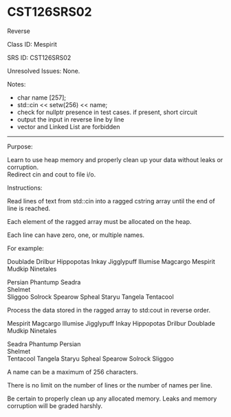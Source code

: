 # CST126SRS02
Reverse


Class ID: Mespirit

SRS ID: CST126SRS02

Unresolved Issues:  None.

Notes:  

- char name [257];
- std::cin << setw(256) << name;
- check for nullptr presence in test cases. if present, short circuit
- output the input in reverse line by line
- vector and Linked List are forbidden

---

Purpose:  

Learn to use heap memory and properly clean up your data without leaks or corruption.  
Redirect cin and cout to file i/o.

Instructions:  

Read lines of text from std::cin into a ragged cstring array until the end of line is reached.  

Each element of the ragged array must be allocated on the heap.  

Each line can have zero, one, or multiple names.  

For example:  

Doublade Drilbur Hippopotas Inkay Jigglypuff lllumise Magcargo Mespirit  
Mudkip Ninetales  
  
Persian Phantump Seadra  
Shelmet  
Sliggoo Solrock Spearow Spheal Staryu Tangela Tentacool  

Process the data stored in the ragged array to std:cout in reverse order.

Mespirit Magcargo lllumise Jigglypuff Inkay Hippopotas Drilbur Doublade  
Mudkip Ninetales  
  
Seadra Phantump Persian  
Shelmet  
Tentacool Tangela Staryu Spheal Spearow Solrock Sliggoo  

A name can be a maximum of 256 characters.  

There is no limit on the number of lines or the number of names per line.  

Be certain to properly clean up any allocated memory. Leaks and memory corruption will be graded harshly.  
